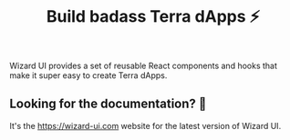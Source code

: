 <h1 align="center">Build badass Terra dApps ⚡️</h1>

<br>

Wizard UI provides a set of reusable React components and hooks that make it super easy to create Terra dApps.

## Looking for the documentation? 📝

It's the https://wizard-ui.com website for the latest version of Wizard UI.
